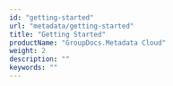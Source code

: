 ```yaml
---
id: "getting-started"
url: "metadata/getting-started"
title: "Getting Started"
productName: "GroupDocs.Metadata Cloud"
weight: 2
description: ""
keywords: ""
---
```


